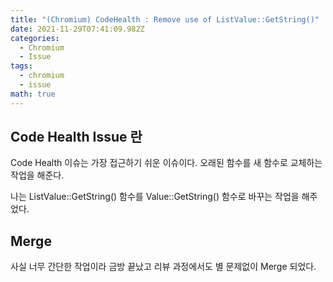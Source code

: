 ```yaml
---
title: "(Chromium) CodeHealth : Remove use of ListValue::GetString()"
date: 2021-11-29T07:41:09.982Z
categories:
  - Chromium
  - Issue
tags:
  - chromium
  - issue
math: true
---
```

## Code Health Issue 란

Code Health 이슈는 가장 접근하기 쉬운 이슈이다.
오래된 함수를 새 함수로 교체하는 작업을 해준다.

나는 ListValue::GetString() 함수를 Value::GetString() 함수로 바꾸는 작업을 해주었다.

## Merge

사실 너무 간단한 작업이라 금방 끝났고 리뷰 과정에서도 별 문제없이 Merge 되었다.